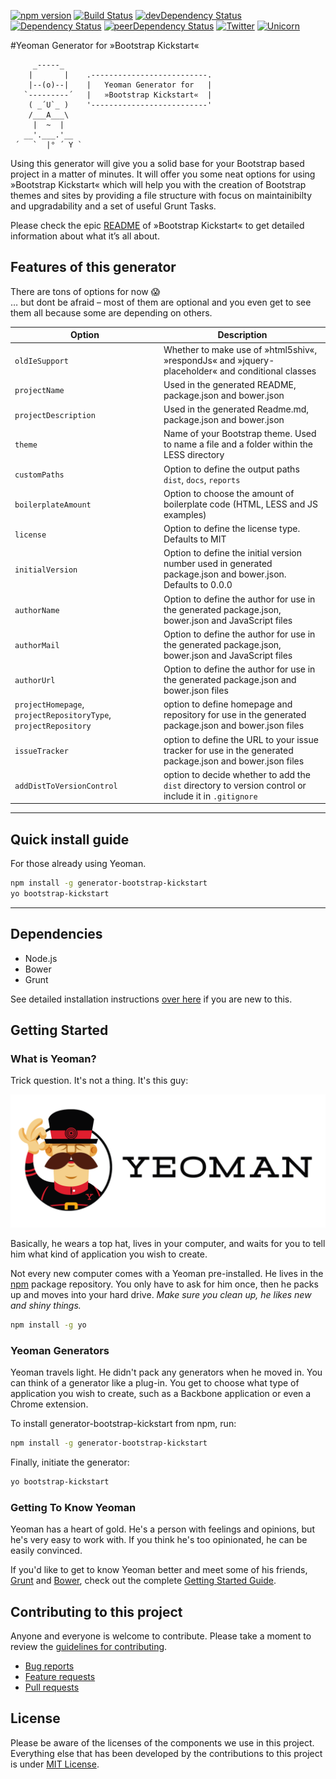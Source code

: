 [![npm version](https://badge.fury.io/js/generator-bootstrap-kickstart.svg)](http://badge.fury.io/js/generator-bootstrap-kickstart) [![Build Status](https://travis-ci.org/micromata/generator-bootstrap-kickstart.svg)](https://travis-ci.org/micromata/generator-bootstrap-kickstart) [![devDependency Status](https://david-dm.org/micromata/generator-bootstrap-kickstart/dev-status.svg)](https://david-dm.org/micromata/generator-bootstrap-kickstart#info=devDependencies)  [![Dependency Status](https://david-dm.org/micromata/generator-bootstrap-kickstart/status.svg)](https://david-dm.org/micromata/generator-bootstrap-kickstart#info=Dependencies) [![peerDependency Status](https://david-dm.org/micromata/generator-bootstrap-kickstart/peer-status.svg)](https://david-dm.org/micromata/generator-bootstrap-kickstart#info=peerDependencies) [![Twitter](https://img.shields.io/badge/Twitter-%40BootstrapKick%20-blue.svg?style=flat)](https://twitter.com/BootstrapKick) [![Unicorn](https://img.shields.io/badge/unicorn-approved-ff69b4.svg?style=flat)](https://www.youtube.com/watch?v=Sm368W0OsHo) 




#Yeoman Generator for »Bootstrap Kickstart«


    	 _-----_
	    |       |    .--------------------------.
	    |--(o)--|    |   Yeoman Generator for   |
	   `---------´   |   »Bootstrap Kickstart«  |
	    ( _´U`_ )    '--------------------------'
	    /___A___\    
	     |  ~  |     
	   __'.___.'__   
	 ´   `  |° ´ Y ` 



Using this generator will give you a solid base for your Bootstrap based project in a matter of minutes. It will offer you some neat options for using »Bootstrap Kickstart« which will help you with the creation of Bootstrap themes and sites by providing a file structure with focus on maintainibilty and upgradability and a set of useful Grunt Tasks. 

Please check the epic [README](https://github.com/micromata/bootstrap-kickstart) of »Bootstrap Kickstart« to get detailed information about what it’s all about.

## Features of this generator

There are tons of options for now :scream:  
… but dont be afraid – most of them are optional and you even get to see them all because some are depending on others.

| Option  | Description |
| ------------- | ------------- |
| `oldIeSupport`  | Whether to make use of »html5shiv«, »respondJs« and »jquery-placeholder« and conditional classes  |
| `projectName` | Used in the generated README, package.json and bower.json  |
| `projectDescription`  | Used in the generated Readme.md, package.json and bower.json  |
| `theme`  | Name of your Bootstrap theme. Used to name a file and a folder within the LESS directory  |
| `customPaths`  | Option to define the output paths `dist`, `docs`, `reports`  |
| `boilerplateAmount`  | Option to choose the amount of boilerplate code (HTML, LESS and JS examples)  |
| `license`  | Option to define the license type. Defaults to MIT  |
| `initialVersion`  | Option to define the initial version number used in generated package.json and bower.json. Defaults to 0.0.0  |
| `authorName`  | Option to define the author for use in the generated package.json, bower.json and JavaScript files  |
| `authorMail`  | Option to define the author for use in the generated package.json, bower.json and JavaScript files  |
| `authorUrl`  | Option to define the author for use in the generated package.json and bower.json files |
| `projectHomepage`, `projectRepositoryType`, `projectRepository`  | option to define homepage and repository for use in the generated package.json and bower.json files  |
| `issueTracker`  | option to define the URL to your issue tracker for use in the generated package.json and bower.json files  |
| `addDistToVersionControl`  | option to decide whether to add the `dist` directory to version control or include it in `.gitignore` |

---


## Quick install guide

For those already using Yeoman.

```bash
npm install -g generator-bootstrap-kickstart
yo bootstrap-kickstart
```
---

## Dependencies

- Node.js
- Bower
- Grunt

See detailed installation instructions [over here](https://github.com/micromata/bootstrap-kickstart#dependencies) if you are new to this.

## Getting Started

### What is Yeoman?

Trick question. It's not a thing. It's this guy:

[![Yeoman Logo](yeoman.png "Yeoman Logo")](http://yeoman.io/)

Basically, he wears a top hat, lives in your computer, and waits for you to tell him what kind of application you wish to create.

Not every new computer comes with a Yeoman pre-installed. He lives in the [npm](https://npmjs.org) package repository. You only have to ask for him once, then he packs up and moves into your hard drive. *Make sure you clean up, he likes new and shiny things.*

```bash
npm install -g yo
```

### Yeoman Generators

Yeoman travels light. He didn't pack any generators when he moved in. You can think of a generator like a plug-in. You get to choose what type of application you wish to create, such as a Backbone application or even a Chrome extension.

To install generator-bootstrap-kickstart from npm, run:

```bash
npm install -g generator-bootstrap-kickstart
```

Finally, initiate the generator:

```bash
yo bootstrap-kickstart
```

### Getting To Know Yeoman

Yeoman has a heart of gold. He's a person with feelings and opinions, but he's very easy to work with. If you think he's too opinionated, he can be easily convinced.

If you'd like to get to know Yeoman better and meet some of his friends, [Grunt](http://gruntjs.com) and [Bower](http://bower.io), check out the complete [Getting Started Guide](https://github.com/yeoman/yeoman/wiki/Getting-Started).


## Contributing to this project

Anyone and everyone is welcome to contribute. Please take a moment to
review the [guidelines for contributing](CONTRIBUTING.md).

* [Bug reports](CONTRIBUTING.md#bugs)
* [Feature requests](CONTRIBUTING.md#features)
* [Pull requests](CONTRIBUTING.md#pull-requests)

## License

Please be aware of the licenses of the components we use in this project.
Everything else that has been developed by the contributions to this project is under [MIT License](LICENSE).
